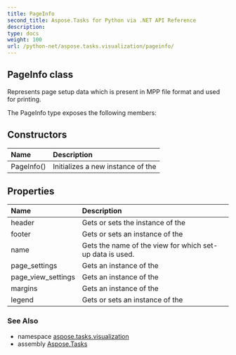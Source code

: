 ```yaml
---
title: PageInfo
second_title: Aspose.Tasks for Python via .NET API Reference
description: 
type: docs
weight: 100
url: /python-net/aspose.tasks.visualization/pageinfo/
---
```


## PageInfo class

Represents page setup data which is present in MPP file format and used for printing.

The PageInfo type exposes the following members:
## Constructors
| Name | Description |
| :- | :- |
|PageInfo()|Initializes a new instance of the|
## Properties
| Name | Description |
| :- | :- |
|header|Gets or sets the instance of the|
|footer|Gets or sets an instance of the|
|name|Gets the name of the view for which set-up data is used.|
|page_settings|Gets an instance of the|
|page_view_settings|Gets an instance of the|
|margins|Gets an instance of the|
|legend|Gets or sets an instance of the|

### See Also

* namespace [aspose.tasks.visualization](/tasks/python-net/aspose.tasks.visualization/)
* assembly [Aspose.Tasks](/tasks/python-net/)


